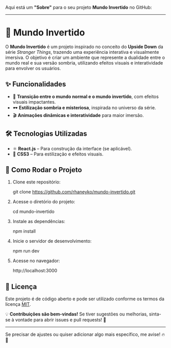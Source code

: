 Aqui está um **"Sobre"** para o seu projeto **Mundo Invertido** no GitHub:  

---

# 🌌 **Mundo Invertido**  

O **Mundo Invertido** é um projeto inspirado no conceito do **Upside Down** da série *Stranger Things*, trazendo uma experiência interativa e visualmente imersiva. O objetivo é criar um ambiente que represente a dualidade entre o mundo real e sua versão sombria, utilizando efeitos visuais e interatividade para envolver os usuários.  

## ✨ **Funcionalidades**
- 🔄 **Transição entre o mundo normal e o mundo invertido**, com efeitos visuais impactantes.  
- 🕶️ **Estilização sombria e misteriosa**, inspirada no universo da série.  
- 🎬 **Animações dinâmicas e interatividade** para maior imersão.  

## 🛠️ **Tecnologias Utilizadas**
- ⚛️ **React.js** – Para construção da interface (se aplicável).  
- 🎨 **CSS3** – Para estilização e efeitos visuais.  

## 🚀 **Como Rodar o Projeto**
1. Clone este repositório:
   
   git clone https://github.com/rhaneyko/mundo-invertido.git
   
2. Acesse o diretório do projeto:
   
   cd mundo-invertido
   
3. Instale as dependências:
   
   npm install
   
4. Inicie o servidor de desenvolvimento:
   
   npm run dev
   
5. Acesse no navegador:
   
   http://localhost:3000
   

## 📄 **Licença**
Este projeto é de código aberto e pode ser utilizado conforme os termos da licença [MIT](./LICENSE).  

💡 **Contribuições são bem-vindas!** Se tiver sugestões ou melhorias, sinta-se à vontade para abrir issues e pull requests! 🚀  

---

Se precisar de ajustes ou quiser adicionar algo mais específico, me avise! 🔥🌌